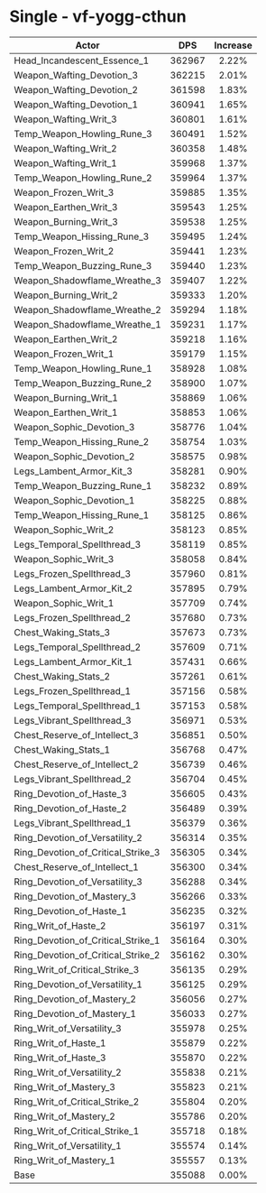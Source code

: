 # Single - vf-yogg-cthun
| Actor | DPS | Increase |
|---|:---:|:---:|
|Head_Incandescent_Essence_1|362967|2.22%|
|Weapon_Wafting_Devotion_3|362215|2.01%|
|Weapon_Wafting_Devotion_2|361598|1.83%|
|Weapon_Wafting_Devotion_1|360941|1.65%|
|Weapon_Wafting_Writ_3|360801|1.61%|
|Temp_Weapon_Howling_Rune_3|360491|1.52%|
|Weapon_Wafting_Writ_2|360358|1.48%|
|Weapon_Wafting_Writ_1|359968|1.37%|
|Temp_Weapon_Howling_Rune_2|359964|1.37%|
|Weapon_Frozen_Writ_3|359885|1.35%|
|Weapon_Earthen_Writ_3|359543|1.25%|
|Weapon_Burning_Writ_3|359538|1.25%|
|Temp_Weapon_Hissing_Rune_3|359495|1.24%|
|Weapon_Frozen_Writ_2|359441|1.23%|
|Temp_Weapon_Buzzing_Rune_3|359440|1.23%|
|Weapon_Shadowflame_Wreathe_3|359407|1.22%|
|Weapon_Burning_Writ_2|359333|1.20%|
|Weapon_Shadowflame_Wreathe_2|359294|1.18%|
|Weapon_Shadowflame_Wreathe_1|359231|1.17%|
|Weapon_Earthen_Writ_2|359218|1.16%|
|Weapon_Frozen_Writ_1|359179|1.15%|
|Temp_Weapon_Howling_Rune_1|358928|1.08%|
|Temp_Weapon_Buzzing_Rune_2|358900|1.07%|
|Weapon_Burning_Writ_1|358869|1.06%|
|Weapon_Earthen_Writ_1|358853|1.06%|
|Weapon_Sophic_Devotion_3|358776|1.04%|
|Temp_Weapon_Hissing_Rune_2|358754|1.03%|
|Weapon_Sophic_Devotion_2|358575|0.98%|
|Legs_Lambent_Armor_Kit_3|358281|0.90%|
|Temp_Weapon_Buzzing_Rune_1|358232|0.89%|
|Weapon_Sophic_Devotion_1|358225|0.88%|
|Temp_Weapon_Hissing_Rune_1|358125|0.86%|
|Weapon_Sophic_Writ_2|358123|0.85%|
|Legs_Temporal_Spellthread_3|358119|0.85%|
|Weapon_Sophic_Writ_3|358058|0.84%|
|Legs_Frozen_Spellthread_3|357960|0.81%|
|Legs_Lambent_Armor_Kit_2|357895|0.79%|
|Weapon_Sophic_Writ_1|357709|0.74%|
|Legs_Frozen_Spellthread_2|357680|0.73%|
|Chest_Waking_Stats_3|357673|0.73%|
|Legs_Temporal_Spellthread_2|357609|0.71%|
|Legs_Lambent_Armor_Kit_1|357431|0.66%|
|Chest_Waking_Stats_2|357261|0.61%|
|Legs_Frozen_Spellthread_1|357156|0.58%|
|Legs_Temporal_Spellthread_1|357153|0.58%|
|Legs_Vibrant_Spellthread_3|356971|0.53%|
|Chest_Reserve_of_Intellect_3|356851|0.50%|
|Chest_Waking_Stats_1|356768|0.47%|
|Chest_Reserve_of_Intellect_2|356739|0.46%|
|Legs_Vibrant_Spellthread_2|356704|0.45%|
|Ring_Devotion_of_Haste_3|356605|0.43%|
|Ring_Devotion_of_Haste_2|356489|0.39%|
|Legs_Vibrant_Spellthread_1|356379|0.36%|
|Ring_Devotion_of_Versatility_2|356314|0.35%|
|Ring_Devotion_of_Critical_Strike_3|356305|0.34%|
|Chest_Reserve_of_Intellect_1|356300|0.34%|
|Ring_Devotion_of_Versatility_3|356288|0.34%|
|Ring_Devotion_of_Mastery_3|356266|0.33%|
|Ring_Devotion_of_Haste_1|356235|0.32%|
|Ring_Writ_of_Haste_2|356197|0.31%|
|Ring_Devotion_of_Critical_Strike_1|356164|0.30%|
|Ring_Devotion_of_Critical_Strike_2|356162|0.30%|
|Ring_Writ_of_Critical_Strike_3|356135|0.29%|
|Ring_Devotion_of_Versatility_1|356125|0.29%|
|Ring_Devotion_of_Mastery_2|356056|0.27%|
|Ring_Devotion_of_Mastery_1|356033|0.27%|
|Ring_Writ_of_Versatility_3|355978|0.25%|
|Ring_Writ_of_Haste_1|355879|0.22%|
|Ring_Writ_of_Haste_3|355870|0.22%|
|Ring_Writ_of_Versatility_2|355838|0.21%|
|Ring_Writ_of_Mastery_3|355823|0.21%|
|Ring_Writ_of_Critical_Strike_2|355804|0.20%|
|Ring_Writ_of_Mastery_2|355786|0.20%|
|Ring_Writ_of_Critical_Strike_1|355718|0.18%|
|Ring_Writ_of_Versatility_1|355574|0.14%|
|Ring_Writ_of_Mastery_1|355557|0.13%|
|Base|355088|0.00%|
